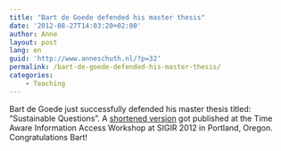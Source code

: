 ```yaml
---
title: "Bart de Goede defended his master thesis"
date: '2012-08-27T14:03:20+02:00'
author: Anne
layout: post
lang: en
guid: 'http://www.anneschuth.nl/?p=32'
permalink: /bart-de-goede-defended-his-master-thesis/
categories:
    - Teaching
---
```


Bart de Goede just successfully defended his master thesis titled: “Sustainable Questions”. A [shortened version](/publications/de2012sustainable) got
published at the Time Aware Information Access Workshop at SIGIR 2012 in Portland, Oregon. Congratulations Bart!
